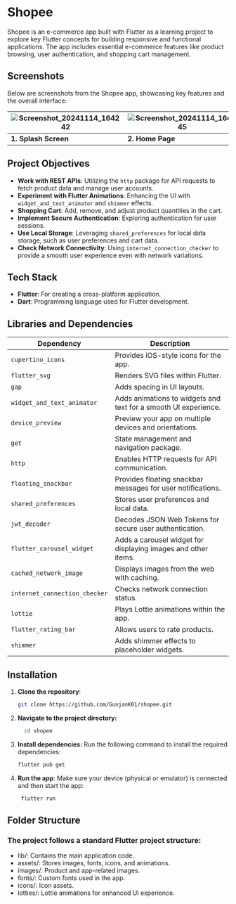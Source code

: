 # Shopee
Shopee is an e-commerce app built with Flutter as a learning project to explore key Flutter concepts for building responsive and functional applications. The app includes essential e-commerce features like product browsing, user authentication, and shopping cart management.

## Screenshots

Below are screenshots from the Shopee app, showcasing key features and the overall interface:


| ![Screenshot_20241114_164242](https://github.com/user-attachments/assets/70d44af3-fd63-4dc3-bb26-ab40d8056e11) | ![Screenshot_20241114_164245](https://github.com/user-attachments/assets/f8ae1c38-b7fd-4b8f-af3f-5406d9fc3990) | ![Screenshot_20241114_164248](https://github.com/user-attachments/assets/33c03165-d2af-44e4-b2e8-aa347c4ae8be) | ![Screenshot_20241114_164256](https://github.com/user-attachments/assets/151a9207-b315-4d4b-8301-41a2df3a05d8) |
|-----------------------------------------------|---------------------------------------|--------------------------------------------------|--------------------------------------------------|
| **1. Splash Screen**                          | **2. Home Page**                      | **3. Home Page - View 2**                        | **4. Categories Page**                           |


## Project Objectives

- **Work with REST APIs**: Utilizing the `http` package for API requests to fetch product data and manage user accounts.
- **Experiment with Flutter Animations**: Enhancing the UI with `widget_and_text_animator` and `shimmer` effects.
- **Shopping Cart**: Add, remove, and adjust product quantities in the cart.
- **Implement Secure Authentication**: Exploring authentication for user sessions. 
- **Use Local Storage**: Leveraging `shared_preferences` for local data storage, such as user preferences and cart data.
- **Check Network Connectivity**: Using `internet_connection_checker` to provide a smooth user experience even with network variations.


## Tech Stack

- **Flutter**: For creating a cross-platform application.
- **Dart**: Programming language used for Flutter development.

## Libraries and Dependencies

| Dependency                  | Description                                                                                |
|-----------------------------|--------------------------------------------------------------------------------------------|
| `cupertino_icons`           | Provides iOS-style icons for the app.                                                      |
| `flutter_svg`               | Renders SVG files within Flutter.                                                          |
| `gap`                       | Adds spacing in UI layouts.                                                                |
| `widget_and_text_animator`  | Adds animations to widgets and text for a smooth UI experience.                            |
| `device_preview`            | Preview your app on multiple devices and orientations.                                     |
| `get`                       | State management and navigation package.                                                   |
| `http`                      | Enables HTTP requests for API communication.                                               |
| `floating_snackbar`         | Provides floating snackbar messages for user notifications.                                |
| `shared_preferences`        | Stores user preferences and local data.                                                    |
| `jwt_decoder`               | Decodes JSON Web Tokens for secure user authentication.                                    |
| `flutter_carousel_widget`   | Adds a carousel widget for displaying images and other items.                              |
| `cached_network_image`      | Displays images from the web with caching.                                                 |
| `internet_connection_checker` | Checks network connection status.                                                       |
| `lottie`                    | Plays Lottie animations within the app.                                                    |
| `flutter_rating_bar`        | Allows users to rate products.                                                             |
| `shimmer`                   | Adds shimmer effects to placeholder widgets.                                               |


## Installation

1. **Clone the repository**:
   ```bash
   git clone https://github.com/GunjanK01/shopee.git

2. **Navigate to the project directory:**
   ```bash
     cd shopee
3. **Install dependencies:**
       Run the following command to install the required dependencies:
   ```bash
   flutter pub get

4. **Run the app**:
         Make sure your device (physical or emulator) is connected and then start the app:
   ```bash
    flutter run
   
## Folder Structure

### The project follows a standard Flutter project structure:

  - lib/: Contains the main application code.
  - assets/: Stores images, fonts, icons, and animations.
  - images/: Product and app-related images.
  - fonts/: Custom fonts used in the app.
  - icons/: Icon assets.
  - lotties/: Lottie animations for enhanced UI experience.
